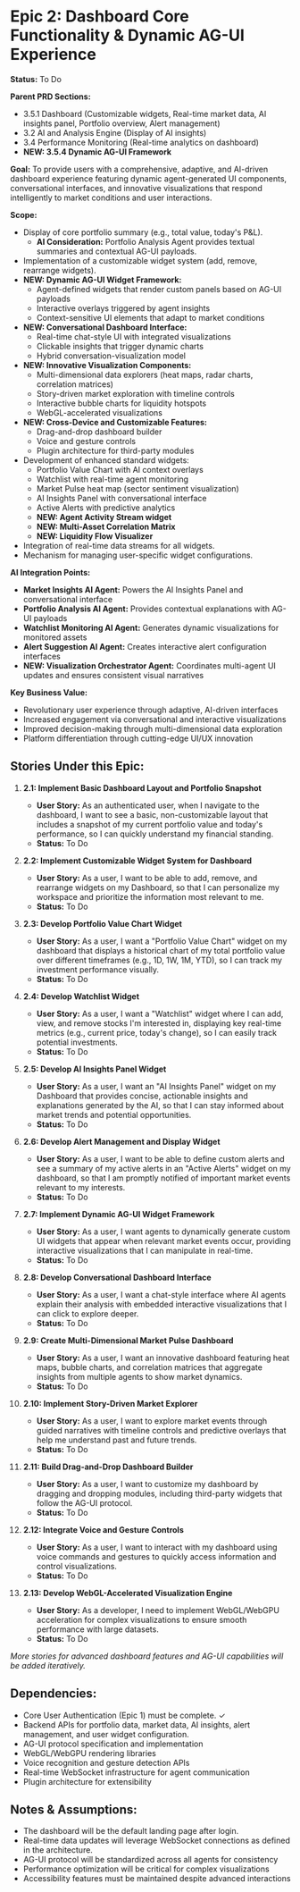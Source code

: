 # Epic 2: Dashboard Core Functionality & Dynamic AG-UI Experience

**Status:** To Do

**Parent PRD Sections:**

- 3.5.1 Dashboard (Customizable widgets, Real-time market data, AI insights panel, Portfolio overview, Alert management)
- 3.2 AI and Analysis Engine (Display of AI insights)
- 3.4 Performance Monitoring (Real-time analytics on dashboard)
- **NEW: 3.5.4 Dynamic AG-UI Framework**

**Goal:** To provide users with a comprehensive, adaptive, and AI-driven dashboard experience featuring dynamic agent-generated UI components, conversational interfaces, and innovative visualizations that respond intelligently to market conditions and user interactions.

**Scope:**

- Display of core portfolio summary (e.g., total value, today's P&L).
  - **AI Consideration:** Portfolio Analysis Agent provides textual summaries and contextual AG-UI payloads.
- Implementation of a customizable widget system (add, remove, rearrange widgets).
- **NEW: Dynamic AG-UI Widget Framework:**
  - Agent-defined widgets that render custom panels based on AG-UI payloads
  - Interactive overlays triggered by agent insights
  - Context-sensitive UI elements that adapt to market conditions
- **NEW: Conversational Dashboard Interface:**
  - Real-time chat-style UI with integrated visualizations
  - Clickable insights that trigger dynamic charts
  - Hybrid conversation-visualization model
- **NEW: Innovative Visualization Components:**
  - Multi-dimensional data explorers (heat maps, radar charts, correlation matrices)
  - Story-driven market exploration with timeline controls
  - Interactive bubble charts for liquidity hotspots
  - WebGL-accelerated visualizations
- **NEW: Cross-Device and Customizable Features:**
  - Drag-and-drop dashboard builder
  - Voice and gesture controls
  - Plugin architecture for third-party modules
- Development of enhanced standard widgets:
  - Portfolio Value Chart with AI context overlays
  - Watchlist with real-time agent monitoring
  - Market Pulse heat map (sector sentiment visualization)
  - AI Insights Panel with conversational interface
  - Active Alerts with predictive analytics
  - **NEW: Agent Activity Stream widget**
  - **NEW: Multi-Asset Correlation Matrix**
  - **NEW: Liquidity Flow Visualizer**
- Integration of real-time data streams for all widgets.
- Mechanism for managing user-specific widget configurations.

**AI Integration Points:**

- **Market Insights AI Agent:** Powers the AI Insights Panel and conversational interface
- **Portfolio Analysis AI Agent:** Provides contextual explanations with AG-UI payloads
- **Watchlist Monitoring AI Agent:** Generates dynamic visualizations for monitored assets
- **Alert Suggestion AI Agent:** Creates interactive alert configuration interfaces
- **NEW: Visualization Orchestrator Agent:** Coordinates multi-agent UI updates and ensures consistent visual narratives

**Key Business Value:**

- Revolutionary user experience through adaptive, AI-driven interfaces
- Increased engagement via conversational and interactive visualizations
- Improved decision-making through multi-dimensional data exploration
- Platform differentiation through cutting-edge UI/UX innovation

## Stories Under this Epic:

1.  **2.1: Implement Basic Dashboard Layout and Portfolio Snapshot**

    - **User Story:** As an authenticated user, when I navigate to the dashboard, I want to see a basic, non-customizable layout that includes a snapshot of my current portfolio value and today's performance, so I can quickly understand my financial standing.
    - **Status:** To Do

2.  **2.2: Implement Customizable Widget System for Dashboard**

    - **User Story:** As a user, I want to be able to add, remove, and rearrange widgets on my Dashboard, so that I can personalize my workspace and prioritize the information most relevant to me.
    - **Status:** To Do

3.  **2.3: Develop Portfolio Value Chart Widget**

    - **User Story:** As a user, I want a "Portfolio Value Chart" widget on my dashboard that displays a historical chart of my total portfolio value over different timeframes (e.g., 1D, 1W, 1M, YTD), so I can track my investment performance visually.
    - **Status:** To Do

4.  **2.4: Develop Watchlist Widget**

    - **User Story:** As a user, I want a "Watchlist" widget where I can add, view, and remove stocks I'm interested in, displaying key real-time metrics (e.g., current price, today's change), so I can easily track potential investments.
    - **Status:** To Do

5.  **2.5: Develop AI Insights Panel Widget**

    - **User Story:** As a user, I want an "AI Insights Panel" widget on my Dashboard that provides concise, actionable insights and explanations generated by the AI, so that I can stay informed about market trends and potential opportunities.
    - **Status:** To Do

6.  **2.6: Develop Alert Management and Display Widget**

    - **User Story:** As a user, I want to be able to define custom alerts and see a summary of my active alerts in an "Active Alerts" widget on my dashboard, so that I am promptly notified of important market events relevant to my interests.
    - **Status:** To Do

7.  **2.7: Implement Dynamic AG-UI Widget Framework**

    - **User Story:** As a user, I want agents to dynamically generate custom UI widgets that appear when relevant market events occur, providing interactive visualizations that I can manipulate in real-time.
    - **Status:** To Do

8.  **2.8: Develop Conversational Dashboard Interface**

    - **User Story:** As a user, I want a chat-style interface where AI agents explain their analysis with embedded interactive visualizations that I can click to explore deeper.
    - **Status:** To Do

9.  **2.9: Create Multi-Dimensional Market Pulse Dashboard**

    - **User Story:** As a user, I want an innovative dashboard featuring heat maps, bubble charts, and correlation matrices that aggregate insights from multiple agents to show market dynamics.
    - **Status:** To Do

10. **2.10: Implement Story-Driven Market Explorer**

    - **User Story:** As a user, I want to explore market events through guided narratives with timeline controls and predictive overlays that help me understand past and future trends.
    - **Status:** To Do

11. **2.11: Build Drag-and-Drop Dashboard Builder**

    - **User Story:** As a user, I want to customize my dashboard by dragging and dropping modules, including third-party widgets that follow the AG-UI protocol.
    - **Status:** To Do

12. **2.12: Integrate Voice and Gesture Controls**

    - **User Story:** As a user, I want to interact with my dashboard using voice commands and gestures to quickly access information and control visualizations.
    - **Status:** To Do

13. **2.13: Develop WebGL-Accelerated Visualization Engine**
    - **User Story:** As a developer, I need to implement WebGL/WebGPU acceleration for complex visualizations to ensure smooth performance with large datasets.
    - **Status:** To Do

_More stories for advanced dashboard features and AG-UI capabilities will be added iteratively._

## Dependencies:

- Core User Authentication (Epic 1) must be complete. ✓
- Backend APIs for portfolio data, market data, AI insights, alert management, and user widget configuration.
- AG-UI protocol specification and implementation
- WebGL/WebGPU rendering libraries
- Voice recognition and gesture detection APIs
- Real-time WebSocket infrastructure for agent communication
- Plugin architecture for extensibility

## Notes & Assumptions:

- The dashboard will be the default landing page after login.
- Real-time data updates will leverage WebSocket connections as defined in the architecture.
- AG-UI protocol will be standardized across all agents for consistency
- Performance optimization will be critical for complex visualizations
- Accessibility features must be maintained despite advanced interactions
